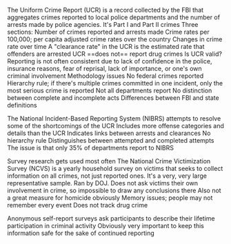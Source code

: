 The Uniform Crime Report (UCR) is a record collected by the FBI that aggregates crimes reported to local police departments and the number of arrests made by police agencies. It's Part I and Part II crimes
	Three sections:
		Number of crimes reported and arrests made
		Crime rates per 100,000; per capita adjusted crime rates over the country
		Changes in crime rate over time
	A "clearance rate" in the UCR is the estimated rate that offenders are arrested
	UCR ==does not== report drug crimes
	Is UCR valid?
		Reporting is not often consistent due to lack of confidence in the police, insurance reasons, fear of reprisal, lack of importance, or one's own criminal involvement
		Methodology issues
			No federal crimes reported
			Hierarchy rule; if there's multiple crimes committed in one incident, only the most serious crime is reported
			Not all departments report
			No distinction between complete and incomplete acts
			Differences between FBI and state definitions

The National Incident-Based Reporting System (NIBRS) attempts to resolve some of the shortcomings of the UCR
	Includes more offense categories and details than the UCR
	Indicates links between arrests and clearances
	No hierarchy rule
	Distinguishes between attempted and completed attempts
	The issue is that only 35% of departments report to NIBRS

Survey research gets used most often
	The National Crime Victimization Survey (NCVS) is a yearly household survey on victims that seeks to collect information on all crimes, not just reported ones. It's a very, very large representative sample. Ran by DOJ.
	Does not ask victims their own involvement in crime, so impossible to draw any conclusions there
	Also not a great measure for homicide obviously
	Memory issues; people may not remember every event
	Does not track drug crime

Anonymous self-report surveys ask participants to describe their lifetime participation in criminal activity
	Obviously very important to keep this information safe for the sake of continued reporting
